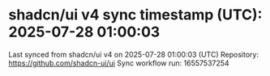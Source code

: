 # shadcn/ui v4 sync timestamp (UTC): 2025-07-28 01:00:03
Last synced from shadcn/ui v4 on 2025-07-28 01:00:03 (UTC)
Repository: https://github.com/shadcn-ui/ui
Sync workflow run: 16557537254
